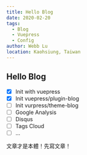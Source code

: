```yaml
---
title: Hello Blog
date: 2020-02-20
tags: 
  - Blog
  - Vuepress
  - Config
author: Webb Lu
location: Kaohsiung, Taiwan
---
```


## Hello Blog

+ [x] Init with vuepress
+ [x] Init vuepress/plugin-blog  
+ [ ] Init vurpress/theme-blog
+ [ ] Google Analysis
+ [ ] Disqus
+ [ ] Tags Cloud
+ [ ] ...

文章才是本體！先寫文章！
